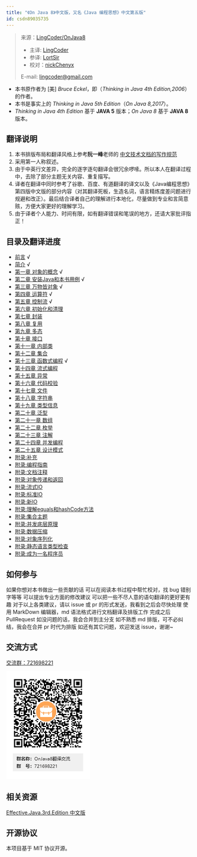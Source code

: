 ```yaml
---
title: "《On Java 8》中文版，又名《Java 编程思想》中文第五版"
id: csdn89035735
---
```


> 来源：[LingCoder/OnJava8](https://github.com/LingCoder/OnJava8)
> 
> *   主译: [LingCoder](https://github.com/LingCoder)
> *   参译: [LortSir](https://github.com/LortSir)
> *   校对：[nickChenyx](https://github.com/nickChenyx)
> 
> E-mail: lingcoder@gmail.com

*   本书原作者为 [美] *Bruce Eckel*，即（*Thinking in Java 4th Edition,2006*）的作者。
*   本书是事实上的 *Thinking in Java 5th Edition*（*On Java 8,2017*）。
*   *Thinking in Java 4th Edition* 基于 **JAVA 5** 版本；*On Java 8* 基于 **JAVA 8** 版本。

## 翻译说明

1.  本书排版布局和翻译风格上参考**阮一峰**老师的 [中文技术文档的写作规范](https://github.com/ruanyf/document-style-guide)
2.  采用第一人称叙述。
3.  由于中英行文差异，完全的逐字逐句翻译会很冗余啰嗦。所以本人在翻译过程中，去除了部分主题无关内容、重复描写。
4.  译者在翻译中同时参考了谷歌、百度、有道翻译的译文以及《Java编程思想》第四版中文版的部分内容（对其翻译死板，生造名词，语言精炼度差问题进行规避和改正）。最后结合译者自己的理解进行本地化，尽量做到专业和言简意赅，方便大家更好的理解学习。
5.  由于译者个人能力、时间有限，如有翻译错误和笔误的地方，还请大家批评指正！

## 目录及翻译进度

*   [前言](https://github.com/LingCoder/OnJava8/tree/master/docs/book/00-Preface.md) √
*   [简介](https://github.com/LingCoder/OnJava8/tree/master/docs/book/00-Introduction.md) √
*   [第一章 对象的概念](https://github.com/LingCoder/OnJava8/tree/master/docs/book/01-What-is-an-Object.md) √
*   [第二章 安装Java和本书用例](https://github.com/LingCoder/OnJava8/tree/master/docs/book/02-Installing-Java-and-the-Book-Examples.md) √
*   [第三章 万物皆对象](https://github.com/LingCoder/OnJava8/tree/master/docs/book/03-Objects-Everywhere.md) √
*   [第四章 运算符](https://github.com/LingCoder/OnJava8/tree/master/docs/book/04-Operators.md) √
*   [第五章 控制流](https://github.com/LingCoder/OnJava8/tree/master/docs/book/05-Control-Flow.md) √
*   [第六章 初始化和清理](https://github.com/LingCoder/OnJava8/tree/master/docs/book/06-Housekeeping.md)
*   [第七章 封装](https://github.com/LingCoder/OnJava8/tree/master/docs/book/07-Implementation-Hiding.md)
*   [第八章 复用](https://github.com/LingCoder/OnJava8/tree/master/docs/book/08-Reuse.md)
*   [第九章 多态](https://github.com/LingCoder/OnJava8/tree/master/docs/book/09-Polymorphism.md)
*   [第十章 接口](https://github.com/LingCoder/OnJava8/tree/master/docs/book/10-Interfaces.md)
*   [第十一章 内部类](https://github.com/LingCoder/OnJava8/tree/master/docs/book/11-Inner-Classes.md)
*   [第十二章 集合](https://github.com/LingCoder/OnJava8/tree/master/docs/book/12-Collections.md)
*   [第十三章 函数式编程](https://github.com/LingCoder/OnJava8/tree/master/docs/book/13-Functional-Programming.md) √
*   [第十四章 流式编程](https://github.com/LingCoder/OnJava8/tree/master/docs/book/14-Streams.md)
*   [第十五章 异常](https://github.com/LingCoder/OnJava8/tree/master/docs/book/15-Exceptions.md)
*   [第十六章 代码校验](https://github.com/LingCoder/OnJava8/tree/master/docs/book/16-Validating-Your-Code.md)
*   [第十七章 文件](https://github.com/LingCoder/OnJava8/tree/master/docs/book/17-Files.md)
*   [第十八章 字符串](https://github.com/LingCoder/OnJava8/tree/master/docs/book/18-Strings.md)
*   [第十九章 类型信息](https://github.com/LingCoder/OnJava8/tree/master/docs/book/19-Type-Information.md)
*   [第二十章 泛型](https://github.com/LingCoder/OnJava8/tree/master/docs/book/20-Generics.md)
*   [第二十一章 数组](https://github.com/LingCoder/OnJava8/tree/master/docs/book/21-Arrays.md)
*   [第二十二章 枚举](https://github.com/LingCoder/OnJava8/tree/master/docs/book/22-Enumerations.md)
*   [第二十三章 注解](https://github.com/LingCoder/OnJava8/tree/master/docs/book/23-Annotations.md)
*   [第二十四章 并发编程](https://github.com/LingCoder/OnJava8/tree/master/docs/book/24-Concurrent-Programming.md)
*   [第二十五章 设计模式](https://github.com/LingCoder/OnJava8/tree/master/docs/book/25-Patterns.md)
*   [附录:补充](https://github.com/LingCoder/OnJava8/tree/master/docs/book/Appendix-Supplements.md)
*   [附录:编程指南](https://github.com/LingCoder/OnJava8/tree/master/docs/book/Appendix-Programming-Guidelines.md)
*   [附录:文档注释](https://github.com/LingCoder/OnJava8/tree/master/docs/book/Appendix-Javadoc.md)
*   [附录:对象传递和返回](https://github.com/LingCoder/OnJava8/tree/master/docs/book/Appendix-Passing-and-Returning-Objects.md)
*   [附录:流式IO](https://github.com/LingCoder/OnJava8/tree/master/docs/book/Appendix-IO-Streams.md)
*   [附录:标准IO](https://github.com/LingCoder/OnJava8/tree/master/docs/book/Appendix-Standard-IO.md)
*   [附录:新IO](https://github.com/LingCoder/OnJava8/tree/master/docs/book/Appendix-New-IO.md)
*   [附录:理解equals和hashCode方法](https://github.com/LingCoder/OnJava8/tree/master/docs/book/Appendix-Understanding-equals-and-hashCode.md)
*   [附录:集合主题](https://github.com/LingCoder/OnJava8/tree/master/docs/book/Appendix-Collection-Topics.md)
*   [附录:并发底层原理](https://github.com/LingCoder/OnJava8/tree/master/docs/book/Appendix-Low-Level-Concurrency.md)
*   [附录:数据压缩](https://github.com/LingCoder/OnJava8/tree/master/docs/book/Appendix-Data-Compression.md)
*   [附录:对象序列化](https://github.com/LingCoder/OnJava8/tree/master/docs/book/Appendix-Object-Serialization.md)
*   [附录:静态语言类型检查](https://github.com/LingCoder/OnJava8/tree/master/docs/book/Appendix-Benefits-and-Costs-of-Static-Type-Checking.md)
*   [附录:成为一名程序员](https://github.com/LingCoder/OnJava8/tree/master/docs/book/Appendix-Becoming-a-Programmer.md)

## 如何参与

如果你想对本书做出一些贡献的话
可以在阅读本书过程中帮忙校对，找 bug 错别字等等
可以提出专业方面的修改建议
可以把一些不尽人意的语句翻译的更好更有趣
对于以上各类建议，请以 issue 或 pr 的形式发送，我看到之后会尽快处理
使用 MarkDown 编辑器，md 语法格式进行文档翻译及排版工作
完成之后 PullRequest
如没问题的话，我会合并到主分支
如不熟悉 md 排版，可不必纠结，我会在合并 pr 时代为排版
如还有其它问题，欢迎发送 issue，谢谢~

## 交流方式

[交流群：721698221](https://shang.qq.com/wpa/qunwpa?idkey=4cb8bdc26879e544a0e1c2027305afef699029d5c0f314099a239b7c4f309c5f)

![](../img/61843550eab4a2c958d08947f233b17d.png)

## 相关资源

[Effective.Java.3rd.Edition 中文版](https://sjsdfg.github.io/effective-java-3rd-chinese/#/)

## 开源协议

本项目基于 MIT 协议开源。